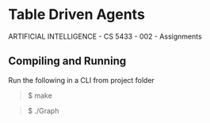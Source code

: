 # Table Driven Agents
ARTIFICIAL INTELLIGENCE - CS 5433 - 002 - Assignments 

## Compiling and Running
Run the following in a CLI from project folder

>$ make

>$ ./Graph